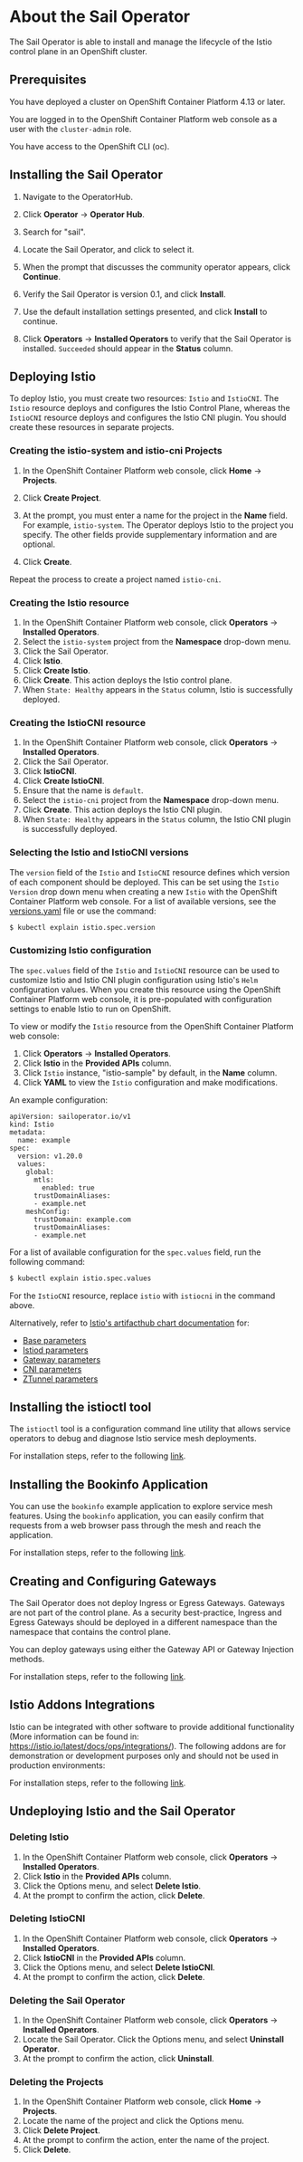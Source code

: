 # About the Sail Operator

The Sail Operator is able to install and manage the lifecycle of the Istio 
control plane in an OpenShift cluster.


## Prerequisites

You have deployed a cluster on OpenShift Container Platform 4.13 or later.

You are logged in to the OpenShift Container Platform web console as a user with 
the `cluster-admin` role.

You have access to the OpenShift CLI (oc).


## Installing the Sail Operator

1. Navigate to the OperatorHub.

1. Click **Operator** -> **Operator Hub**.

1. Search for "sail".

1. Locate the Sail Operator, and click to select it.

1. When the prompt that discusses the community operator appears, click **Continue**.

1. Verify the Sail Operator is version 0.1, and click **Install**.

1. Use the default installation settings presented, and click **Install** to continue.

1. Click **Operators** -> **Installed Operators** to verify that the Sail Operator 
is installed. `Succeeded` should appear in the **Status** column.


## Deploying Istio

To deploy Istio, you must create two resources: `Istio` and `IstioCNI`. The 
`Istio` resource deploys and configures the Istio Control Plane, whereas the 
`IstioCNI` resource deploys and configures the Istio CNI plugin. You should 
create these resources in separate projects. 


### Creating the istio-system and istio-cni Projects

1. In the OpenShift Container Platform web console, click **Home** -> **Projects**. 

1. Click **Create Project**.

1. At the prompt, you must enter a name for the project in the **Name** field. 
For example, `istio-system`. The Operator deploys Istio to the project you 
specify. The other fields provide supplementary information and are optional.

1. Click **Create**.

Repeat the process to create a project named `istio-cni`.


### Creating the Istio resource

1. In the OpenShift Container Platform web console, click **Operators** -> **Installed Operators**. 
1. Select the `istio-system` project from the **Namespace** drop-down menu.
1. Click the Sail Operator.
1. Click **Istio**.
1. Click **Create Istio**.
1. Click **Create**. This action deploys the Istio control plane.
1. When `State: Healthy` appears in the `Status` column, Istio is successfully deployed.


### Creating the IstioCNI resource

1. In the OpenShift Container Platform web console, click **Operators** -> **Installed Operators**. 
1. Click the Sail Operator.
1. Click **IstioCNI**.
1. Click **Create IstioCNI**.
1. Ensure that the name is `default`.
1. Select the `istio-cni` project from the **Namespace** drop-down menu.
1. Click **Create**. This action deploys the Istio CNI plugin.
1. When `State: Healthy` appears in the `Status` column, the Istio CNI plugin is successfully deployed.


### Selecting the Istio and IstioCNI versions

The `version` field of the `Istio` and `IstioCNI` resource defines which version 
of each component should be deployed. This can be set using the `Istio Version` 
drop down menu when creating a new `Istio` with the OpenShift Container Platform 
web console. For a list of available versions, see the [versions.yaml](../pkg/istioversion/versions.yaml) file
or use the command:

```sh
$ kubectl explain istio.spec.version
```

### Customizing Istio configuration

The `spec.values` field of the `Istio` and `IstioCNI` resource can be used to 
customize Istio and Istio CNI plugin configuration using Istio's `Helm` 
configuration values. When you create this resource using the OpenShift 
Container Platform web console, it is pre-populated with configuration settings 
to enable Istio to run on OpenShift.

To view or modify the `Istio` resource from the OpenShift Container Platform web console:

1. Click **Operators** -> **Installed Operators**.
1. Click **Istio** in the **Provided APIs** column.
1. Click `Istio` instance, "istio-sample" by default, in the **Name** column.
1. Click **YAML** to view the `Istio` configuration and make modifications.

An example configuration:

```
apiVersion: sailoperator.io/v1
kind: Istio
metadata:
  name: example
spec:
  version: v1.20.0
  values:
    global:
      mtls:
        enabled: true
      trustDomainAliases:
      - example.net
    meshConfig:
      trustDomain: example.com
      trustDomainAliases:
      - example.net
```

For a list of available configuration for the `spec.values` field, run the 
following command:

```sh
$ kubectl explain istio.spec.values
```

For the `IstioCNI` resource, replace `istio` with `istiocni` in the command above.

Alternatively, refer to [Istio's artifacthub chart documentation](https://artifacthub.io/packages/search?org=istio&sort=relevance&page=1) for:

- [Base parameters](https://artifacthub.io/packages/helm/istio-official/base?modal=values)
- [Istiod parameters](https://artifacthub.io/packages/helm/istio-official/istiod?modal=values)
- [Gateway parameters](https://artifacthub.io/packages/helm/istio-official/gateway?modal=values)
- [CNI parameters](https://artifacthub.io/packages/helm/istio-official/cni?modal=values)
- [ZTunnel parameters](https://artifacthub.io/packages/helm/istio-official/ztunnel?modal=values)


## Installing the istioctl tool

The `istioctl` tool is a configuration command line utility that allows service 
operators to debug and diagnose Istio service mesh deployments.

For installation steps, refer to the following [link](../docs/common/install-istioctl-tool.md).

## Installing the Bookinfo Application

You can use the `bookinfo` example application to explore service mesh features. 
Using the `bookinfo` application, you can easily confirm that requests from a 
web browser pass through the mesh and reach the application.

For installation steps, refer to the following [link](../docs/common/install-bookinfo-app.md).


## Creating and Configuring Gateways

The Sail Operator does not deploy Ingress or Egress Gateways. Gateways are not 
part of the control plane. As a security best-practice, Ingress and Egress 
Gateways should be deployed in a different namespace than the namespace that 
contains the control plane.

You can deploy gateways using either the Gateway API or Gateway Injection methods. 

For installation steps, refer to the following [link](../docs/common/create-and-configure-gateways.md).


## Istio Addons Integrations

Istio can be integrated with other software to provide additional functionality 
(More information can be found in: https://istio.io/latest/docs/ops/integrations/). 
The following addons are for demonstration or development purposes only and 
should not be used in production environments:

For installation steps, refer to the following [link](../docs/common/istio-addons-integrations.md).


## Undeploying Istio and the Sail Operator

### Deleting Istio
1. In the OpenShift Container Platform web console, click **Operators** -> **Installed Operators**.
1. Click **Istio** in the **Provided APIs** column.
1. Click the Options menu, and select **Delete Istio**. 
1. At the prompt to confirm the action, click **Delete**.

### Deleting IstioCNI
1. In the OpenShift Container Platform web console, click **Operators** -> **Installed Operators**.
1. Click **IstioCNI** in the **Provided APIs** column.
1. Click the Options menu, and select **Delete IstioCNI**. 
1. At the prompt to confirm the action, click **Delete**.

### Deleting the Sail Operator
1. In the OpenShift Container Platform web console, click **Operators** -> **Installed Operators**.
1. Locate the Sail Operator. Click the Options menu, and select **Uninstall Operator**. 
1. At the prompt to confirm the action, click **Uninstall**.
 
### Deleting the Projects
1. In the OpenShift Container Platform web console, click  **Home** -> **Projects**.
1. Locate the name of the project and click the Options menu.
1. Click **Delete Project**.
1. At the prompt to confirm the action, enter the name of the project.
1. Click **Delete**.
